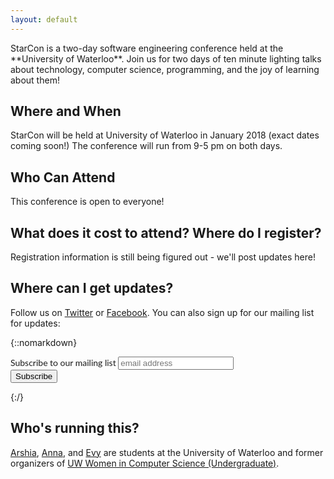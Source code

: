 ```yaml
---
layout: default
---
```


<div class="lead pretty-links">
StarCon is a two-day software engineering conference held at the **University of Waterloo**. Join us for two days of ten minute lighting talks about technology, computer science, programming, and the joy of learning about them!

## Where and When

StarCon will be held at University of Waterloo in January 2018 (exact dates coming soon!) The conference will run from 9-5 pm on both days.

## Who Can Attend

This conference is open to everyone!

## What does it cost to attend? Where do I register?

Registration information is still being figured out - we'll post updates here!

## Where can I get updates?

Follow us on [Twitter](https://twitter.com/starconuw) or [Facebook](https://www.facebook.com/starconuw/). You can also sign up for our mailing list for updates:

{::nomarkdown}
<!-- Begin MailChimp Signup Form -->
<link href="//cdn-images.mailchimp.com/embedcode/horizontal-slim-10_7.css" rel="stylesheet" type="text/css">
<style type="text/css">
	#mc_embed_signup{ clear:left; font:14px "Lato", serif; width:100%;}
	/* Add your own MailChimp form style overrides in your site stylesheet or in this style block.
	   We recommend moving this block and the preceding CSS link to the HEAD of your HTML file. */
</style>
<div id="mc_embed_signup">
<form action="//starcon.us16.list-manage.com/subscribe/post?u=5577d37b5a332e0df8c232920&amp;id=d6a129f1a2" method="post" id="mc-embedded-subscribe-form" name="mc-embedded-subscribe-form" class="validate" target="_blank" novalidate>
    <div id="mc_embed_signup_scroll">
	<label for="mce-EMAIL">Subscribe to our mailing list</label>
	<input type="email" value="" name="EMAIL" class="email" id="mce-EMAIL" placeholder="email address" required>
    <!-- real people should not fill this in and expect good things - do not remove this or risk form bot signups-->
    <div style="position: absolute; left: -5000px;" aria-hidden="true"><input type="text" name="b_5577d37b5a332e0df8c232920_d6a129f1a2" tabindex="-1" value=""></div>
    <div class="clear"><input type="submit" value="Subscribe" name="subscribe" id="mc-embedded-subscribe" class="button"></div>
    </div>
</form>
</div>
{:/}
<!--End mc_embed_signup-->


## Who's running this?

[Arshia](https://twitter.com/arshia__), [Anna](http://annalorimer.com/), and [Evy](evykassirer.com) are students at the University of Waterloo and former organizers of [UW Women in Computer Science (Undergraduate)](wics.uwaterloo.ca).

</div>
